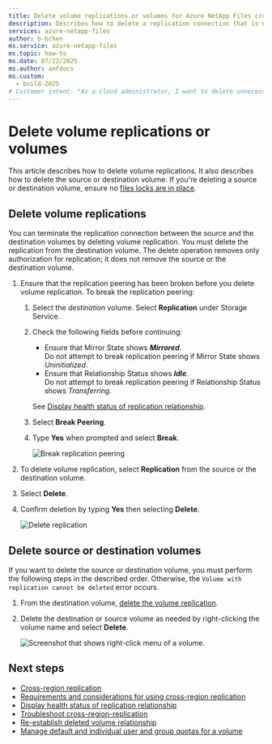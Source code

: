 ```yaml
---
title: Delete volume replications or volumes for Azure NetApp Files cross-region replication 
description: Describes how to delete a replication connection that is no longer needed between the source and the destination volumes.
services: azure-netapp-files
author: b-hchen
ms.service: azure-netapp-files
ms.topic: how-to
ms.date: 07/22/2025
ms.author: anfdocs
ms.custom:
  - build-2025
# Customer intent: "As a cloud administrator, I want to delete unnecessary volume replications and volumes in a cross-region setup, so that I can free up resources and maintain optimized storage management."
---
```

# Delete volume replications or volumes

This article describes how to delete volume replications. It also describes how to delete the source or destination volume. If you're deleting a source or destination volume, ensure no [files locks are in place](understand-file-locks.md).

## Delete volume replications

You can terminate the replication connection between the source and the destination volumes by deleting volume replication. You must delete the replication from the destination volume. The delete operation removes only authorization for replication; it does not remove the source or the destination volume. 

1. Ensure that the replication peering has been broken before you delete volume replication. To break the replication peering: 

    1. Select the *destination* volume. Select **Replication** under Storage Service.  

    2.	Check the following fields before continuing:  
        * Ensure that Mirror State shows ***Mirrored***.   
            Do not attempt to break replication peering if Mirror State shows *Uninitialized*.
        * Ensure that Relationship Status shows ***Idle***.   
            Do not attempt to break replication peering if Relationship Status shows *Transferring*.   

        See [Display health status of replication relationship](cross-region-replication-display-health-status.md). 

    3.	Select **Break Peering**.  

    4.	Type **Yes** when prompted and select **Break**. 

        ![Break replication peering](./media/shared/cross-region-replication-break-replication-peering.png)


1. To delete volume replication, select **Replication** from the source or the destination volume.  

2. Select **Delete**.    

3. Confirm deletion by typing **Yes** then selecting **Delete**.   

    ![Delete replication](./media/cross-region-replication-delete/cross-region-replication-delete-replication.png)

## Delete source or destination volumes

If you want to delete the source or destination volume, you must perform the following steps in the described order. Otherwise, the `Volume with replication cannot be deleted` error occurs.  

1. From the destination volume, [delete the volume replication](#delete-volume-replications).   

2. Delete the destination or source volume as needed by right-clicking the volume name and select **Delete**.   

    ![Screenshot that shows right-click menu of a volume.](./media/cross-region-replication-delete/cross-region-replication-delete-volume.png)

## Next steps  

* [Cross-region replication](replication.md)
* [Requirements and considerations for using cross-region replication](replication-requirements.md)
* [Display health status of replication relationship](cross-region-replication-display-health-status.md)
* [Troubleshoot cross-region-replication](troubleshoot-cross-region-replication.md)
* [Re-establish deleted volume relationship](reestablish-deleted-volume-relationships.md)
* [Manage default and individual user and group quotas for a volume](manage-default-individual-user-group-quotas.md)
